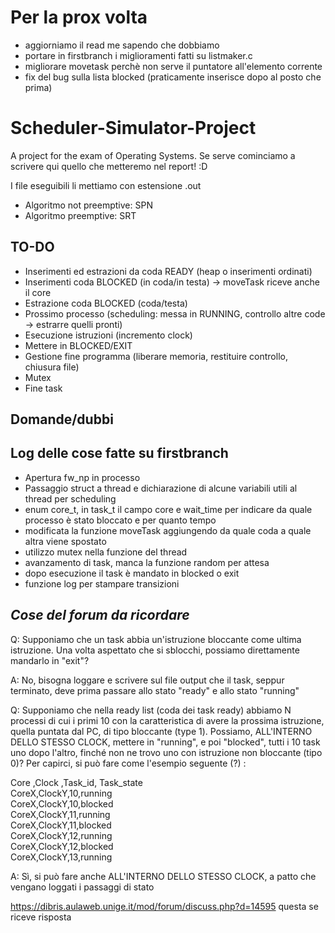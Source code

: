 # Per la prox volta
* aggiorniamo il read me sapendo che dobbiamo
* portare in firstbranch i miglioramenti fatti su listmaker.c
* migliorare movetask perchè non serve il puntatore all'elemento corrente
* fix del bug sulla lista blocked (praticamente inserisce dopo al posto che prima)

# Scheduler-Simulator-Project

A project for the exam of Operating Systems.
Se serve cominciamo a scrivere qui quello che metteremo nel report! :D

I file eseguibili li mettiamo con estensione .out

* Algoritmo not preemptive: SPN
* Algoritmo preemptive: SRT

## TO-DO

* Inserimenti ed estrazioni da coda READY (heap o inserimenti ordinati)
* Inserimenti coda BLOCKED (in coda/in testa) -> moveTask riceve anche il core
* Estrazione coda BLOCKED (coda/testa)
* Prossimo processo (scheduling: messa in RUNNING, controllo altre code -> estrarre quelli pronti)
* Esecuzione istruzioni (incremento clock)
* Mettere in BLOCKED/EXIT
* Gestione fine programma (liberare memoria, restituire controllo, chiusura file)
* Mutex
* Fine task

## Domande/dubbi

## Log delle cose fatte su firstbranch

* Apertura fw_np in processo
* Passaggio struct a thread e dichiarazione di alcune variabili utili al thread per scheduling
* enum core_t, in task_t il campo core e wait_time per indicare da quale processo è stato bloccato e per quanto tempo
* modificata la funzione moveTask aggiungendo da quale coda a quale altra viene spostato
* utilizzo mutex nella funzione del thread
* avanzamento di task, manca la funzione random per attesa
* dopo esecuzione il task è mandato in blocked o exit
* funzione log per stampare transizioni

## _Cose del forum da ricordare_

Q: Supponiamo che un task abbia un'istruzione bloccante come ultima istruzione. Una volta aspettato che si sblocchi, possiamo direttamente mandarlo in "exit"?

A: No, bisogna loggare e scrivere sul file output che il task, seppur terminato, deve prima passare allo stato "ready" e allo stato "running"
 
Q: Supponiamo che nella ready list (coda dei task ready) abbiamo N processi di cui i primi 10 con la caratteristica di avere la prossima istruzione, quella puntata dal PC, di tipo bloccante (type 1). Possiamo, ALL'INTERNO DELLO STESSO CLOCK, mettere in "running", e poi "blocked", tutti i 10 task uno dopo l'altro, finché non ne trovo uno con istruzione non bloccante (tipo 0)? Per capirci, si può fare come l'esempio seguente (?) :

Core ,Clock ,Task_id, Task_state\
CoreX,ClockY,10,running\
CoreX,ClockY,10,blocked\
CoreX,ClockY,11,running\
CoreX,ClockY,11,blocked\
CoreX,ClockY,12,running\
CoreX,ClockY,12,blocked\
CoreX,ClockY,13,running

A: Sì, si può fare anche ALL'INTERNO DELLO STESSO CLOCK, a patto che vengano loggati i passaggi di stato

https://dibris.aulaweb.unige.it/mod/forum/discuss.php?d=14595 questa se riceve risposta
